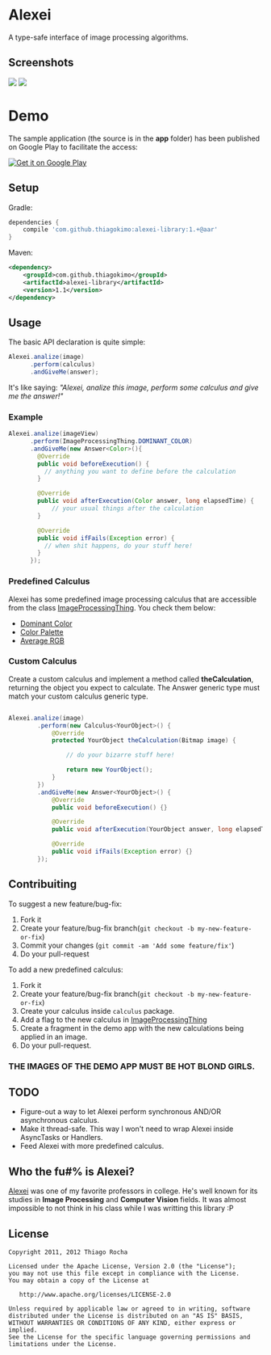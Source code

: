 # Alexei

A type-safe interface of image processing algorithms.

## Screenshots
![](https://github.com/thiagokimo/Alexei/blob/master/screenshots/dominant-color.png)
![](https://github.com/thiagokimo/Alexei/blob/master/screenshots/palette.png)

# Demo

The sample application (the source is in the **app** folder) has been published on Google Play to facilitate the access:

[![Get it on Google Play](http://www.android.com/images/brand/get_it_on_play_logo_small.png)](https://play.google.com/store/apps/details?id=com.kimo.examples.alexei)

## Setup

Gradle:

``` groovy
dependencies {
    compile 'com.github.thiagokimo:alexei-library:1.+@aar'
}
```

Maven:

``` xml
<dependency>
    <groupId>com.github.thiagokimo</groupId>
    <artifactId>alexei-library</artifactId>
    <version>1.1</version>
</dependency>
```

## Usage

The basic API declaration is quite simple:

``` java
Alexei.analize(image)
      .perform(calculus)
      .andGiveMe(answer);
```

It's like saying: *"Alexei, analize this image, perform some calculus
and give me the answer!"*

### Example

``` java
Alexei.analize(imageView)
      .perform(ImageProcessingThing.DOMINANT_COLOR)
      .andGiveMe(new Answer<Color>(){
        @Override
        public void beforeExecution() {
          // anything you want to define before the calculation
        }

        @Override
        public void afterExecution(Color answer, long elapsedTime) {
            // your usual things after the calculation
        }

        @Override
        public void ifFails(Exception error) {
          // when shit happens, do your stuff here!
        }
      });
```

### Predefined Calculus
Alexei has some predefined image processing calculus that are accessible from the class
[ImageProcessingThing](). You check them below:

* [Dominant Color]()
* [Color Palette]()
* [Average RGB]()

### Custom Calculus

Create a custom calculus and implement a method called **theCalculation**, returning
the object you expect to calculate. The Answer generic type must match your custom calculus generic type.

``` java

Alexei.analize(image)
        .perform(new Calculus<YourObject>() {
            @Override
            protected YourObject theCalculation(Bitmap image) {

                // do your bizarre stuff here!

                return new YourObject();
            }
        })
        .andGiveMe(new Answer<YourObject>() {
            @Override
            public void beforeExecution() {}

            @Override
            public void afterExecution(YourObject answer, long elapsedTime) {}

            @Override
            public void ifFails(Exception error) {}
        });

```

## Contribuiting

To suggest a new feature/bug-fix:

1. Fork it
2. Create your feature/bug-fix branch(`git checkout -b my-new-feature-or-fix`)
3. Commit your changes (`git commit -am 'Add some feature/fix'`)
4. Do your pull-request

To add a new predefined calculus:

1. Fork it
2. Create your feature/bug-fix branch(`git checkout -b my-new-feature-or-fix`)
3. Create your calculus inside `calculus` package.
4. Add a flag to the new calculus in [ImageProcessingThing]()
5. Create a fragment in the demo app with the new calculations being applied in an image.
6. Do your pull-request.

### THE IMAGES OF THE DEMO APP MUST BE HOT BLOND GIRLS.


## TODO
* Figure-out a way to let Alexei perform synchronous AND/OR asynchronous calculus.
* Make it thread-safe. This way I won't need to wrap Alexei inside AsyncTasks or Handlers.
* Feed Alexei with more predefined calculus.


## Who the fu#% is Alexei?
[Alexei](http://buscatextual.cnpq.br/buscatextual/visualizacv.do?metodo=apresentar&id=K4784376J9)
was one of my favorite professors in college. He's well known for its studies in
 **Image Processing** and **Computer Vision** fields.
It was almost impossible to not think in his class while I was writting this library :P

## License

    Copyright 2011, 2012 Thiago Rocha

    Licensed under the Apache License, Version 2.0 (the "License");
    you may not use this file except in compliance with the License.
    You may obtain a copy of the License at

       http://www.apache.org/licenses/LICENSE-2.0

    Unless required by applicable law or agreed to in writing, software
    distributed under the License is distributed on an "AS IS" BASIS,
    WITHOUT WARRANTIES OR CONDITIONS OF ANY KIND, either express or implied.
    See the License for the specific language governing permissions and
    limitations under the License.
